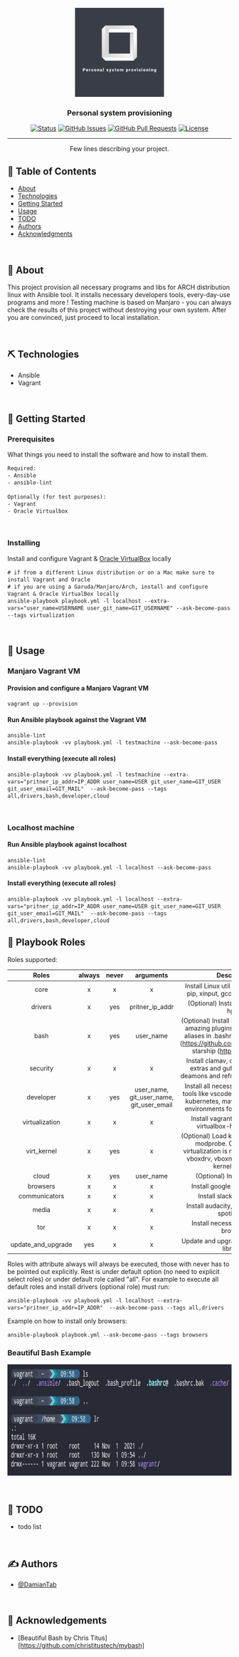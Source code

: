 <!-- MARKDOWN LINKS & IMAGES -->

<!-- CHANGE THIS: PROJECT_URL, REPO_NAME -->
<!-- LOGO https://hatchful.shopify.com -->

[status-icon]: https://img.shields.io/badge/status-active-success.svg
[project-url]: https://github.com/DamianTab/personal-system-provisioning
[issues-icon]: https://img.shields.io/github/issues/DamianTab/personal-system-provisioning.svg
[issues-url]: https://github.com/DamianTab/personal-system-provisioning/issues
[pulls-icon]: https://img.shields.io/github/issues-pr/kylelobo/The-Documentation-Compendium.svg
[pulls-url]: https://github.com/DamianTab/personal-system-provisioning/pulls
[license-icon]: https://shields.io/badge/license-Apache%202-blue.svg
[license-url]: /LICENSE
[author-url]: https://github.com/DamianTab

<p align="center">
  <a href="" rel="noopener">
 <img width=200px height=200px src="./assets/logo.png" alt="Project logo"></a>
</p>


<h3 align="center">Personal system provisioning</h3>

<div align="center">
  
  [![Status][status-icon]][project-url]
  [![GitHub Issues][issues-icon]][issues-url]
  [![GitHub Pull Requests][pulls-icon]][pulls-url]
  [![License][license-icon]][license-url]
</div>

---

<p align="center"> Few lines describing your project.
    <br> 
</p>

## 📝 Table of Contents
- [About](#about)
- [Technologies](#technologies)
- [Getting Started](#getting_started)
- [Usage](#usage)
- [TODO](#todo)
- [Authors](#authors)
- [Acknowledgments](#acknowledgement)

<br/>

## 🧐 About <a name = "about"></a>
This project provision all necessary programs and libs for ARCH distribution linux with Ansible tool. It installs necessary developers tools, every-day-use programs and more ! Testing machine is based on Manjaro - you can always check the results of this project without destroying your own system. After you are convinced, just proceed to local installation.

<br/>

## ⛏️ Technologies <a name = "technologies"></a>
- Ansible
- Vagrant

<br/>
  
## 🏁 Getting Started <a name = "getting_started"></a>
  
### Prerequisites
What things you need to install the software and how to install them.

```
Required:
- Ansible
- ansible-lint

Optionally (for test purposes):
- Vagrant
- Oracle Virtualbox
```

<br/>

### Installing
Install and configure Vagrant & [Oracle VirtualBox](https://www.virtualbox.org/) locally
```
# if from a different Linux distribution or on a Mac make sure to install Vagrant and Oracle
# if you are using a Garuda/Manjaro/Arch, install and configure Vagrant & Oracle VirtualBox locally
ansible-playbook playbook.yml -l localhost --extra-vars="user_name=USERNAME user_git_name=GIT_USERNAME" --ask-become-pass --tags virtualization
```
<br/>

## 🎈 Usage <a name="usage"></a>

### Manjaro Vagrant VM
#### Provision and configure a Manjaro Vagrant VM

```
vagrant up --provision
```

#### Run Ansible playbook against the Vagrant VM
```
ansible-lint
ansible-playbook -vv playbook.yml -l testmachine --ask-become-pass
```

#### Install everything (execute all roles)

```
ansible-playbook -vv playbook.yml -l testmachine --extra-vars="pritner_ip_addr=IP_ADDR user_name=USER git_user_name=GIT_USER git_user_email=GIT_MAIL"  --ask-become-pass --tags all,drivers,bash,developer,cloud
```

<br/>

### Localhost machine
#### Run Ansible playbook against localhost
```
ansible-lint
ansible-playbook -vv playbook.yml -l localhost --ask-become-pass
```

#### Install everything (execute all roles)

```
ansible-playbook -vv playbook.yml -l localhost --extra-vars="pritner_ip_addr=IP_ADDR user_name=USER git_user_name=GIT_USER git_user_email=GIT_MAIL"  --ask-become-pass --tags all,drivers,bash,developer,cloud
```

## :toolbox: Playbook Roles

Roles supported:

|        Roles       | always | never |                 arguments                |                                                                                   Description                                                                                   |
|:------------------:|:------:|:-----:|:----------------------------------------:|:-------------------------------------------------------------------------------------------------------------------------------------------------------------------------------:|
|        core        |    x   |   x   |                     x                    | Install Linux util libraries, python-pip, xinput, gcc, glib, pamac etc.                                                                                                         |
|       drivers      |    x   |  yes  |              pritner_ip_addr             | (Optional) Install printer drivers: hplip                                                                                                                                       |
|        bash        |    x   |  yes  |                 user_name                | (Optional) Install beautiful bash, add amazing plugins and some useful aliases in .bashrc -> e.g. autojump (https://github.com/wting/autojump), starship (https://starship.rs/) |
|      security      |    x   |   x   |                     x                    | Install clamav, clamtk, ufw, ufw-extras and gufw. Configure all deamons and refresh virus database                                                                              |
|      developer     |    x   |  yes  | user_name, git_user_name, git_user_email | Install all necessary programmers tools like vscode, jetbrains, docker, kubernetes, maven, npm etc. and environments for java, go, nodejs.                                      |
|   virtualization   |    x   |   x   |                     x                    | Install vagrant, virtualbox and virtualbox-host-modules                                                                                                                         |
|     virt_kernel    |    x   |  yes  |                     x                    | (Optional) Load kernel modules with modprobe. Optional step if virtualization is not working. Loads vboxdrv, vboxnetadp, vboxnetflt kernel module                               |
|        cloud       |    x   |  yes  |                 user_name                | (Optional) Install AWS CLI.                                                                                                                                                     |
|      browsers      |    x   |   x   |                     x                    | Install google-chrome, brave                                                                                                                                                    |
|    communicators   |    x   |   x   |                     x                    | Install slack and discord.                                                                                                                                                      |
|        media       |    x   |   x   |                     x                    | Install audacity, gimp, vlc player, spotify etc.                                                                                                                                |
|         tor        |    x   |   x   |                     x                    | Install necessary tools for tor browser.                                                                                                                                        |
| update_and_upgrade |   yes  |   x   |                     x                    | Update and upgrade system with all libraries                                                                                                                                    |


Roles with attribute always will always be executed, those with never has to be pointed out explicitly. Rest is under default option (no need to explicit select roles) or under default role called "all". For example to execute all default roles and install drivers (optional role) must run:

```
ansible-playbook -vv playbook.yml -l localhost --extra-vars="pritner_ip_addr=IP_ADDR"  --ask-become-pass --tags all,drivers
```


Example on how to install only browsers:
```
ansible-playbook playbook.yml --ask-become-pass --tags browsers
```

### Beautiful Bash Example

<p align="center">
  <a name = "beautiful_bash"></a>
  <!-- <a href="" rel="noopener"> -->
 <img width=900px height=250px src="./assets/bash.png" alt="Beautiful bash example"></a>
</p>


<br/>

## :notebook: TODO <a name = "todo"></a>
- todo list


<br/>

## ✍️ Authors <a name = "authors"></a>
- [@DamianTab][author-url]

<br/>

## 🎉 Acknowledgements <a name = "acknowledgement"></a>
- [Beautiful Bash by Chris Titus][https://github.com/christitustech/mybash]
